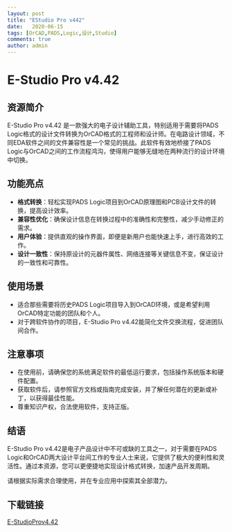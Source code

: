 ```yaml
---
layout: post
title: "EStudio Pro v442"
date:   2020-06-15
tags: [OrCAD,PADS,Logic,设计,Studio]
comments: true
author: admin
---
```

# E-Studio Pro v4.42

## 资源简介

E-Studio Pro v4.42 是一款强大的电子设计辅助工具，特别适用于需要将PADS Logic格式的设计文件转换为OrCAD格式的工程师和设计师。在电路设计领域，不同EDA软件之间的文件兼容性是一个常见的挑战。此软件有效地桥接了PADS Logic与OrCAD之间的工作流程鸿沟，使得用户能够无缝地在两种流行的设计环境中切换。

## 功能亮点

- **格式转换**：轻松实现PADS Logic项目到OrCAD原理图和PCB设计文件的转换，提高设计效率。
- **兼容性优化**：确保设计信息在转换过程中的准确性和完整性，减少手动修正的需求。
- **用户体验**：提供直观的操作界面，即便是新用户也能快速上手，进行高效的工作。
- **设计一致性**：保持原设计的元器件属性、网络连接等关键信息不变，保证设计的一致性和可靠性。

## 使用场景

- 适合那些需要将历史PADS Logic项目导入到OrCAD环境，或是希望利用OrCAD特定功能的团队和个人。
- 对于跨软件协作的项目，E-Studio Pro v4.42能简化文件交换流程，促进团队间合作。

## 注意事项

- 在使用前，请确保您的系统满足软件的最低运行要求，包括操作系统版本和硬件配置。
- 获取软件后，请参照官方文档或指南完成安装，并了解任何潜在的更新或补丁，以获得最佳性能。
- 尊重知识产权，合法使用软件，支持正版。

## 结语

E-Studio Pro v4.42是电子产品设计中不可或缺的工具之一，对于需要在PADS Logic和OrCAD两大设计平台间工作的专业人士来说，它提供了极大的便利性和灵活性。通过本资源，您可以更便捷地实现设计格式转换，加速产品开发周期。

请根据实际需求合理使用，并在专业应用中探索其全部潜力。

## 下载链接

[E-StudioProv4.42](https://pan.quark.cn/s/06dbf3ca790c)